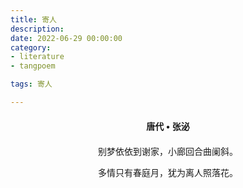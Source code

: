 ```yaml
---
title: 寄人
description:
date: 2022-06-29 00:00:00
category:
- literature
- tangpoem

tags: 寄人

---
```


<div id="poem-author">
唐代 • 张泌
</div>
<div id="poem-body">
<p class="poem-paragraph">别梦依依到谢家，小廊回合曲阑斜。</p>
<p class="poem-paragraph">多情只有春庭月，犹为离人照落花。</p>

</div>

<style>

#poem-author {
    width: 100%;
    text-align: center;
    margin: 20px 0;
    font-weight: bold;
}
#poem-body {
    width: 100%;
    text-align: center;
}
.poem-paragraph {
    font-family: "仿宋"
}

</style>